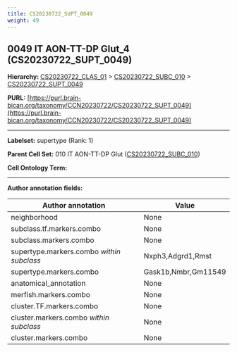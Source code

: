 ```yaml
---
title: CS20230722_SUPT_0049
weight: 49
---
```

## 0049 IT AON-TT-DP Glut_4 (CS20230722_SUPT_0049)
<b>Hierarchy: </b>
[CS20230722_CLAS_01](../CS20230722_CLAS_01) >
[CS20230722_SUBC_010](../CS20230722_SUBC_010) >
[CS20230722_SUPT_0049](../CS20230722_SUPT_0049)

**PURL:** [https://purl.brain-bican.org/taxonomy/CCN20230722/CS20230722_SUPT_0049](https://purl.brain-bican.org/taxonomy/CCN20230722/CS20230722_SUPT_0049)

---


**Labelset:** supertype (Rank: 1)

**Parent Cell Set:** 010 IT AON-TT-DP Glut ([CS20230722_SUBC_010](../CS20230722_SUBC_010))



**Cell Ontology Term:** 

[MARKER GENES.]: #


---

[TRANSFERRED ANNOTATIONS.]: #


[AUTHOR ANNOTATION FIELDS.]: #


**Author annotation fields:**

| Author annotation | Value |
|-------------------|-------|
|neighborhood|None|
|subclass.tf.markers.combo|None|
|subclass.markers.combo|None|
|supertype.markers.combo _within subclass_|Nxph3,Adgrd1,Rmst|
|supertype.markers.combo|Gask1b,Nmbr,Gm11549|
|anatomical_annotation|None|
|merfish.markers.combo|None|
|cluster.TF.markers.combo|None|
|cluster.markers.combo _within subclass_|None|
|cluster.markers.combo|None|
